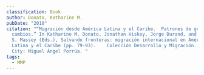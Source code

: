 ```yaml
---
classification: Book
author: Donato, Katharine M.
pubDate: "2010"
citation: "“Migración desde América Latina y el Caribe.  Patrones de género y
  cambios.” In Katharine M. Donato, Jonathan Hiskey, Jorge Durand, and Douglas
  S. Massey (Eds.), Salvando fronteras: migración internacional en América
  Latina y el Caribe (pp. 79-93).    Colección Desarrollo y Migración.  México
  City: Miguel Ángel Porrúa. "
tags:
  - MMP
---
```

